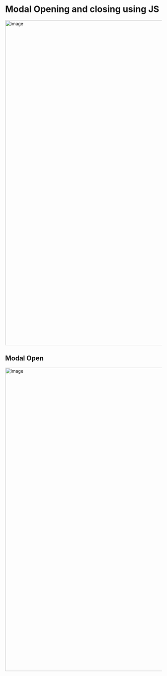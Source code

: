# Modal Opening and closing using JS

<img width="1042" alt="image" src="https://user-images.githubusercontent.com/19983092/185683172-11a1cceb-8d46-4fe8-8906-3c66693e2814.png">

## Modal Open

<img width="973" alt="image" src="https://user-images.githubusercontent.com/19983092/185683233-1d72aabb-33c1-4e21-8365-7dae6a4da150.png">
